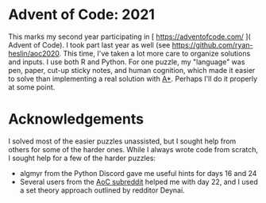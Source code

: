 # Advent of Code: 2021

This marks my second year participating in [ https://adventofcode.com/ ]( Advent of Code). I took part last year as well (see <https://github.com/ryan-heslin/aoc2020>. This time, I've taken a lot more care to organize solutions and inputs. I use both R and Python. For one puzzle, my "language" was
pen, paper, cut-up sticky notes, and human cognition, which made it easier to solve
than implementing a real solution with [A*](https://en.wikipedia.org/wiki/A*_search_algorithm).
Perhaps I'll do it properly at some point.


# Acknowledgements

I solved most of the easier puzzles unassisted, but I sought help from others for some of the harder ones. While I always wrote code from
scratch, I sought help for a few of the harder puzzles:

* algmyr from the Python Discord gave me useful hints for days 16 and 24
* Several users from the [AoC subreddit](https://www.reddit.com/r/adventofcode/) helped me with day 22, and I used a set theory approach outlined by redditor Deynai.
